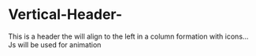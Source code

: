 # Vertical-Header-
This is a header the will align to the left in a column formation with icons... Js will be used for animation 
